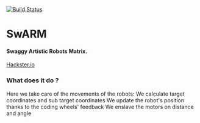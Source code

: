 [![Build Status](https://travis-ci.org/rose-projects/SwARM.svg?branch=moves)](https://travis-ci.org/rose-projects/SwARM)

# SwARM
#### Swaggy Artistic Robots Matrix.
[Hackster.io](https://www.hackster.io/perceval/swarm-c362dd)

### What does it do ?

Here we take care of the movements of the robots:
We calculate target coordinates and sub target coordinates 
We update the robot's position thanks to the coding wheels' feedback
We enslave the motors on distance and angle
